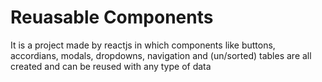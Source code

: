 # Reuasable Components
It is a project made by reactjs in which components like buttons, accordians, modals, dropdowns, navigation and (un/sorted) tables are all created and can be reused with any type of data


